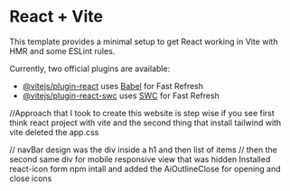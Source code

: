 # React + Vite

This template provides a minimal setup to get React working in Vite with HMR and some ESLint rules.

Currently, two official plugins are available:

- [@vitejs/plugin-react](https://github.com/vitejs/vite-plugin-react/blob/main/packages/plugin-react/README.md) uses [Babel](https://babeljs.io/) for Fast Refresh
- [@vitejs/plugin-react-swc](https://github.com/vitejs/vite-plugin-react-swc) uses [SWC](https://swc.rs/) for Fast Refresh

//Approach that I took to create this website is step wise if you see first think react project with vite and the second thing that install tailwind with vite deleted the app.css

// navBar design was the div inside a h1 and then list of items
// then the second same div for mobile responsive view that was hidden Installed react-icon form npm intall and added the AiOutlineClose for opening and close icons
